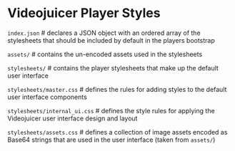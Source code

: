 Videojuicer Player Styles
=========================

`index.json` # declares a JSON object with an ordered array of the stylesheets that should be included by default in the players bootstrap

`assets/` # contains the un-encoded assets used in the stylesheets
	
`stylesheets/` # contains the player stylesheets that make up the default user interface
	
`stylesheets/master.css` # defines the rules for adding styles to the default user interface components
	
`stylesheets/internal_ui.css` # defines the style rules for applying the Videojuicer user interface design and layout
	
`stylesheets/assets.css` # defines a collection of image assets encoded as Base64 strings that are used in the user interface (taken from `assets/`)